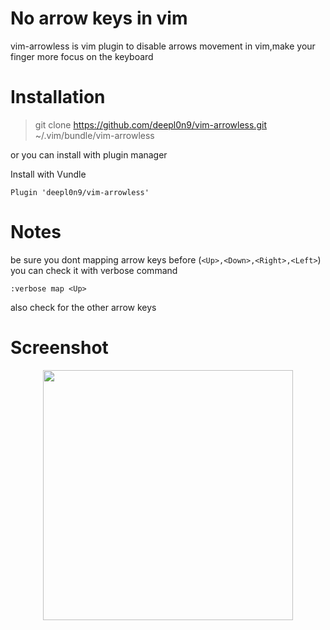 # No arrow keys in vim
 
vim-arrowless is vim plugin to disable arrows movement in vim,make your finger more focus on the keyboard

# Installation

> git clone https://github.com/deepl0n9/vim-arrowless.git ~/.vim/bundle/vim-arrowless

or you can install with plugin manager



Install with Vundle

```vim
Plugin 'deepl0n9/vim-arrowless'
``` 

# Notes

be sure you dont mapping arrow keys before (`<Up>,<Down>,<Right>,<Left>`)
you can check it with verbose command

```vim
:verbose map <Up>
```
also check for the other arrow keys

# Screenshot


<p align='center'>
    <img width="400" src='./screenshot/ayotest.png' />
</p>
